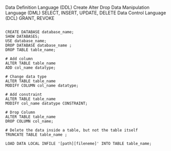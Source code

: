 Data Definition Language (DDL)
Create
Alter
Drop
Data Manipulation Language (DML)
SELECT, INSERT, UPDATE, DELETE
Data Control Language (DCL)
GRANT, REVOKE

```

CREATE DATABASE database_name;
SHOW DATABASES;
USE database_name;
DROP DATABASE database_name ;
DROP TABLE table_name;

```


```
# Add column
ALTER TABLE table_name 
ADD col_name datatype; 
```
```
# Change data type
ALTER TABLE table_name 
MODIFY COLUMN col_name datatype; 
```

```
# Add constraint
ALTER TABLE table_name 
MODIFY col_name datatype CONSTRAINT; 
```
```
# Drop Column
ALTER TABLE table_name 
DROP COLUMN col_name; 
```
```
# Delete the data inside a table, but not the table itself
TRUNCATE TABLE table_name ;
```

```
LOAD DATA LOCAL INFILE '[path][fileneme]' INTO TABLE table_name;
```

